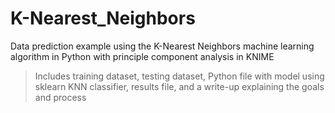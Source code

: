 # K-Nearest_Neighbors
Data prediction example using the K-Nearest Neighbors machine learning algorithm in Python with principle component analysis in KNIME
> Includes training dataset, testing dataset, Python file with model using sklearn KNN classifier, results file, and a write-up explaining the goals and process
